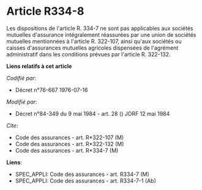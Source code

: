 # Article R334-8

Les dispositions de l'article R. 334-7 ne sont pas applicables aux sociétés mutuelles d'assurance intégralement réassurées
par une union de sociétés mutuelles mentionnées à l'article R. 322-107, ainsi qu'aux sociétés ou caisses d'assurances
mutuelles agricoles dispensées de l'agrément administratif dans les conditions prévues par l'article R. 322-132.

**Liens relatifs à cet article**

_Codifié par_:

  - Décret n°76-667 1976-07-16

_Modifié par_:

  - Décret n°84-349 du 9 mai 1984 - art. 28 () JORF 12 mai 1984

_Cite_:

  - Code des assurances - art. R*322-107 (M)
  - Code des assurances - art. R*322-132 (M)
  - Code des assurances - art. R*334-7 (M)

**Liens**:

  - SPEC_APPLI: Code des assurances - art. R334-7 (M)
  - SPEC_APPLI: Code des assurances - art. R334-7-1 (Ab)
